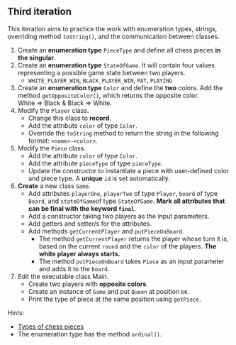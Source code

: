 ## Third iteration

This iteration aims to practice the work with enumeration types, strings, 
overriding method `toString()`, and the communication between classes.

1. Create an **enumeration type** `PieceType` and define all chess pieces **in the singular**.
2. Create an **enumeration type** `StateOfGame`. It will contain four values 
   representing a possible game state between two players.
   - `WHITE_PLAYER_WIN`, `BLACK_PLAYER_WIN`, `PAT`, `PLAYING`
4. Create an **enumeration type** `Color` and define the **two** colors. Add the method `getOppositeColor()`,
   which returns the opposite color. \
   White => Black & Black => White.
5. Modify the `Player` class.
   - Change this class to **record**.
   - Add the attribute `color` of type `Color`.
   - Override the `toString` method to return the string in the following format: `<name>-<color>`.
6. Modify the `Piece` class.
   - Add the attribute `color` of type `Color`.
   - Add the attribute `pieceType` of type `pieceType`.
   - Update the constructor to instantiate a piece with user-defined color and piece type. 
     A **unique** `id` is set automatically.
7. **Create** a new class `Game`.
   - Add attributes `playerOne`, `playerTwo` of type `Player`, 
     `board` of type `Board`, and `stateOfGame`of type `StateOfGame`.
      **Mark all attributes that can be final with the keyword `final`**.
   - Add a constructor taking two players as the input parameters.
   - Add getters and setter/s for the attributes.
   - Add methods `getCurrentPlayer` and `putPieceOnBoard`.
      - The method `getCurrentPlayer` returns the player whose turn it is, based on the current `round`
        and the `color` of the players. **The white player always starts.**
      - The method `putPieceOnBoard` takes `Piece` as an input parameter and adds it to the `board`.
8. Edit the executable class Main.
   - Create two players with **opposite colors**.
   - Create an instance of `Game` and put `Queen` at position `b6`.
   - Print the type of piece at the same position using `getPiece`.

Hints:
- [Types of chess pieces](https://en.wikipedia.org/wiki/Chess_piece)
- The enumeration type has the method `ordinal()`.


